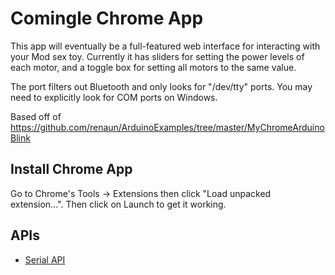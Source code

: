# Comingle Chrome App

This app will eventually be a full-featured web interface for interacting with your Mod sex toy. Currently it has sliders for setting the power levels of each motor, and a toggle box for setting all motors to the same value. 

The port filters out Bluetooth and only looks for "/dev/tty" ports. You may need to explicitly look for COM ports on Windows.

Based off of https://github.com/renaun/ArduinoExamples/tree/master/MyChromeArduinoBlink

## Install Chrome App

Go to Chrome's Tools -> Extensions then click "Load unpacked extension...". Then click on Launch to get it working.

## APIs

* [Serial API](http://developer.chrome.com/trunk/apps/app.hardware.html#serial)
